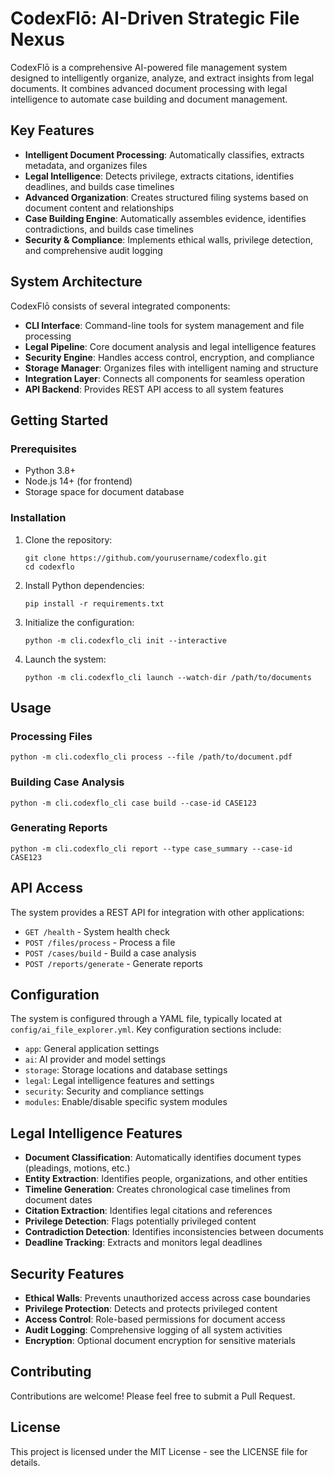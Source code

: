 # CodexFlō: AI-Driven Strategic File Nexus

CodexFlō is a comprehensive AI-powered file management system designed to intelligently organize, analyze, and extract insights from legal documents. It combines advanced document processing with legal intelligence to automate case building and document management.

## Key Features

- **Intelligent Document Processing**: Automatically classifies, extracts metadata, and organizes files
- **Legal Intelligence**: Detects privilege, extracts citations, identifies deadlines, and builds case timelines
- **Advanced Organization**: Creates structured filing systems based on document content and relationships
- **Case Building Engine**: Automatically assembles evidence, identifies contradictions, and builds case timelines
- **Security & Compliance**: Implements ethical walls, privilege detection, and comprehensive audit logging

## System Architecture

CodexFlō consists of several integrated components:

- **CLI Interface**: Command-line tools for system management and file processing
- **Legal Pipeline**: Core document analysis and legal intelligence features
- **Security Engine**: Handles access control, encryption, and compliance
- **Storage Manager**: Organizes files with intelligent naming and structure
- **Integration Layer**: Connects all components for seamless operation
- **API Backend**: Provides REST API access to all system features

## Getting Started

### Prerequisites

- Python 3.8+
- Node.js 14+ (for frontend)
- Storage space for document database

### Installation

1. Clone the repository:
   ```
   git clone https://github.com/yourusername/codexflo.git
   cd codexflo
   ```

2. Install Python dependencies:
   ```
   pip install -r requirements.txt
   ```

3. Initialize the configuration:
   ```
   python -m cli.codexflo_cli init --interactive
   ```

4. Launch the system:
   ```
   python -m cli.codexflo_cli launch --watch-dir /path/to/documents
   ```

## Usage

### Processing Files

```
python -m cli.codexflo_cli process --file /path/to/document.pdf
```

### Building Case Analysis

```
python -m cli.codexflo_cli case build --case-id CASE123
```

### Generating Reports

```
python -m cli.codexflo_cli report --type case_summary --case-id CASE123
```

## API Access

The system provides a REST API for integration with other applications:

- `GET /health` - System health check
- `POST /files/process` - Process a file
- `POST /cases/build` - Build a case analysis
- `POST /reports/generate` - Generate reports

## Configuration

The system is configured through a YAML file, typically located at `config/ai_file_explorer.yml`. Key configuration sections include:

- `app`: General application settings
- `ai`: AI provider and model settings
- `storage`: Storage locations and database settings
- `legal`: Legal intelligence features and settings
- `security`: Security and compliance settings
- `modules`: Enable/disable specific system modules

## Legal Intelligence Features

- **Document Classification**: Automatically identifies document types (pleadings, motions, etc.)
- **Entity Extraction**: Identifies people, organizations, and other entities
- **Timeline Generation**: Creates chronological case timelines from document dates
- **Citation Extraction**: Identifies legal citations and references
- **Privilege Detection**: Flags potentially privileged content
- **Contradiction Detection**: Identifies inconsistencies between documents
- **Deadline Tracking**: Extracts and monitors legal deadlines

## Security Features

- **Ethical Walls**: Prevents unauthorized access across case boundaries
- **Privilege Protection**: Detects and protects privileged content
- **Access Control**: Role-based permissions for document access
- **Audit Logging**: Comprehensive logging of all system activities
- **Encryption**: Optional document encryption for sensitive materials

## Contributing

Contributions are welcome! Please feel free to submit a Pull Request.

## License

This project is licensed under the MIT License - see the LICENSE file for details.